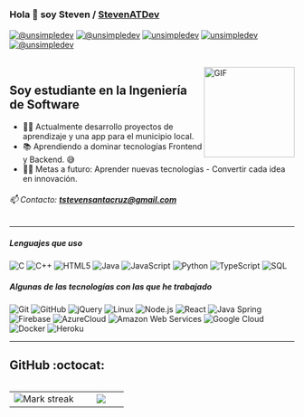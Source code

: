 ### Hola 👋 soy Steven / [StevenATDev](https://github.com/stevenatdev/stevenatdev)
<p align="left">
  <a href="https://www.youtube.com/@unsimpledev" target="blank"><img align="center" src="https://img.shields.io/badge/YouTube-FF0000?style=for-the-badge&logo=youtube&logoColor=white" alt="@unsimpledev"  /></a>
<a href="https://www.tiktok.com/@unsimpledev" target="blank"><img align="center" src="https://img.shields.io/badge/TikTok-000000?style=for-the-badge&logo=tiktok&logoColor=white" alt="@unsimpledev" /></a>
<a href="https://linkedin.com/in/unsimpledev" target="blank"><img align="center" src="https://img.shields.io/badge/LinkedIn-0077B5?style=for-the-badge&logo=linkedin&logoColor=white" alt="unsimpledev"/></a>
<a href="https://fb.com/unsimpledev" target="blank"><img align="center" src="https://img.shields.io/badge/Facebook-1877F2?style=for-the-badge&logo=facebook&logoColor=white" alt="unsimpledev"  /></a>
<a href = "mailto:unsimpledev@gmail.com" target="blank"><img align="center" src="https://img.shields.io/badge/Gmail-D14836?style=for-the-badge&logo=gmail&logoColor=white" alt="@unsimpledev"  /></a>
  </p>
<br>

<img align="right" alt="GIF" height="160px" src="https://media.giphy.com/media/Ah3zHH7hvsSB2/giphy.gif" />

## Soy estudiante en la Ingeniería de Software

- 👨‍💻 Actualmente desarrollo proyectos de aprendizaje y una app para el municipio local.
- 📚 Aprendiendo a dominar tecnologías Frontend y Backend. 😅
- 💪🏼 Metas a futuro: Aprender nuevas tecnologías - Convertir cada idea en innovación.

###### 📫 Contacto: **tstevensantacruz@gmail.com**

---

##### Lenguajes que uso

![C](https://img.shields.io/badge/-C-000000?style=flat&logo=c)
![C++](https://img.shields.io/badge/-C++-000000?style=flat&logo=c%2B%2B)
![HTML5](https://img.shields.io/badge/-HTML5-000000?style=flat&logo=html5)
![Java](https://img.shields.io/badge/-Java-000000?style=flat&logo=java)
![JavaScript](https://img.shields.io/badge/-JavaScript-000000?style=flat&logo=javascript)
![Python](https://img.shields.io/badge/-Python-000000?style=flat&logo=python)
![TypeScript](https://img.shields.io/badge/-TypeScript-000000?style=flat&logo=typescript)
![SQL](https://img.shields.io/badge/-SQL-000000?style=flat&logo=postgresql)

##### Algunas de las tecnologías con las que he trabajado

![Git](https://img.shields.io/badge/-Git-222222?style=flat&logo=git&logoColor=F05032)
![GitHub](https://img.shields.io/badge/-GitHub-222222?style=flat&logo=github&logoColor=181717)
![jQuery](https://img.shields.io/badge/-jQuery-222222?style=flat&logo=jQuery&logoColor=0769AD)
![Linux](https://img.shields.io/badge/-Linux-222222?style=flat&logo=linux&logoColor=FCC624)
![Node.js](https://img.shields.io/badge/-Node.js-222222?style=flat&logo=node.js&logoColor=339933)
![React](https://img.shields.io/badge/-React-222222?style=flat&logo=React&logoColor=61DAFB)
![Java Spring](https://img.shields.io/badge/-Spring-222222?style=flat&logo=spring&logoColor=6DB33F)
![Firebase](https://img.shields.io/badge/Firebase-222222?style=flat-square&logo=firebase)
![AzureCloud](https://img.shields.io/badge/Microsoft%20Azure-222222?style=flat-square&logo=microsoft-azure)
![Amazon Web Services](https://img.shields.io/badge/-Amazon%20Web%20Services-222222?style=flat-square&logo=Amazon-Web-Service)
![Google Cloud](https://img.shields.io/badge/Google%20Cloud-black?style=flat-square&logo=google-cloud)
![Docker](https://img.shields.io/badge/-Docker-black?style=flat-square&logo=docker)
![Heroku](https://img.shields.io/badge/-Heroku-222222?style=flat-square&logo=heroku)
<br/>

---

<h2>GitHub :octocat:</h2>
<!--- stats & Trophy (start) -->
<p align="center">
  <!--- stats (start) -->
<table align="left">
<tr border="none">
<td width="60%" align="center">

<!--  <img  align="center"  src="https://github-readme-stats.vercel.app/api?username=unsimpledev&theme=dark&show_icons=true&count_private=true" />
  <br></br> -->
  <img  title="🔥 Get streak stats for your profile at git.io/streak-stats" alt="Mark streak" src="https://github-readme-streak-stats.herokuapp.com/?user=unsimpledev&theme=dark&hide_border=false" /> 
</td>

<td width="40%" align="center">

  <img  align="center"  src="https://github-readme-stats.anuraghazra1.vercel.app/api/top-langs/?username=unsimpledev&theme=dark&hide_border=false&no-bg=true&no-frame=true&langs_count=10"/>

  </td>
</tr>
</table>
